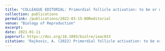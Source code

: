 ```yaml
---
title: "COLLEAGUE EDITORIAL: Primordial follicle activation: to be or not to be takes another twist."
collection: publications
permalink: /publications/2022-03-15-BOReditorial
venue: "Biology of Reproduction"
excerpt:
date: 2021-01-11
paperurl: https://doi.org/10.1093/biolre/ioac033
citation: 'Rajkovic, A. (2022) Primordial follicle activation: to be or not to be takes another twist. BOR, 2022: 1-3'
---
```

